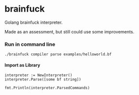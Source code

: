 # brainfuck
Golang brainfuck interpreter.

Made as an assessment, but still could use some improvements.

### Run in command line
```./brainfuck compiler parse examples/helloworld.bf```

#### Import as Library
```
interpreter := NewInterpreter()
interpreter.Parse([some bf string])

fmt.Println(interpreter.ParsedCommands)
```
